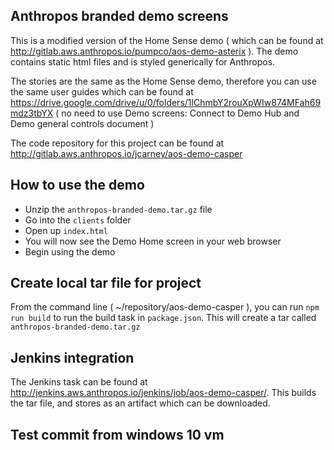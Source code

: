 ## Anthropos branded demo screens
This is a modified version of the Home Sense demo ( which can be found at http://gitlab.aws.anthropos.io/pumpco/aos-demo-asterix ). The demo contains static html files and is styled generically for Anthropos.

The stories are the same as the Home Sense demo, therefore you can use the same user guides which can be found at https://drive.google.com/drive/u/0/folders/1lChmbY2rouXpWIw874MFah69mdz3tbYX ( no need to use Demo screens: Connect to Demo Hub and Demo general controls document )

The code repository for this project can be found at http://gitlab.aws.anthropos.io/jcarney/aos-demo-casper

## How to use the demo
- Unzip the `anthropos-branded-demo.tar.gz` file
- Go into the `clients` folder
- Open up `index.html`
- You will now see the Demo Home screen in your web browser
- Begin using the demo

## Create local tar file for project
From the command line ( ~/repository/aos-demo-casper ), you can run `npm run build` to run the build task in `package.json`. This will create a tar called `anthropos-branded-demo.tar.gz`

## Jenkins integration
The Jenkins task can be found at http://jenkins.aws.anthropos.io/jenkins/job/aos-demo-casper/. This builds the tar file, and stores as an artifact which can be downloaded.

## Test commit from windows 10 vm